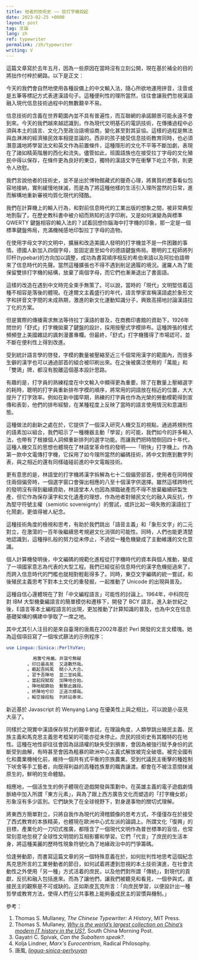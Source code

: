 ```yaml
---
title: 他者的技術史 —— 從打字機說起
date: 2023-02-25 +0000
layout: post
tag: 文論
lang: zh
ref: typewriter
permalink: /zh/typewriter
writing: V
---
```


這篇文章寫於去年五月，因為一些原因在當時沒有立刻公開，現在基於補全的目的將拙作付梓於網路。以下是正文：

今天的我們會自然地使用各種設備上的中文輸入法，隨心所欲地運用拼音，注音或是五筆等標記方式表達漢語句子。這種便利性的理所當然，往往會讓我們忽視漢語融入現代信息技術過程中的無數艱辛不易。

信息技術的含義在世界範圍內並不具有普遍性，而互聯網的承諾願景可能永遠不會到來。今天的我們越來越認識到，作為現代文明基石的電訊技術，在傳播過程中必須與本土的語言、文化乃至政治語境協商，變化甚至對其妥協。這樣的過程是無法與血淋淋的經濟殖民效率相提並論的。西非的孩子接受信息技術教育同時，也必須潛意識地將學習法文和英文作為前置條件，這種隱形的文化不平等不斷加劇，表現在了諸如精英階層的西化和流失。儘管如此，班圖語族也在接受拉丁字母的文化殖民中得以保存，在條件更為良好的東亞，獨特的漢語文字在衝擊下屹立不倒，則更令人欣慰。

我們言說他者的技術史，並不是出於博物館藏式的獵奇心理，將異質的歷事看似包容地接納，實則緩慢地抹滅，而是為了將這種他樣的生活引入理所當然的日常，進而解構地重新審視均質化現代的殘酷。

我們在計算機上的輸入行為，和對前信息時代的工業出版的想象之間，被非常典型地割裂了。在歷史教科書中被介紹而熟知的活字印刷，又是如何演變為與標準 QWERTY 鍵盤相容的輸入法的？試着回想你腦海中打字機的印象，那一定是一個標準鍵盤佈局，充滿機械感地印製拉丁字母的造物。

在使用字母文字的文明中，擴展和改造美國人發明的打字機並不是一件困難的事情。德國人新加入四個字母，並固定直至如今的德語鍵盤佈局。聰明的工程師將列印杆(typebar)的方向加以調整，成功為書寫順序相反的希伯來語以及阿拉伯語帶來了信息時代的先聲。當然這種擴張也不得不遇到削足適履的境況。暹羅人為了能保留雙排打字機的結構，放棄了兩個字母，而它們也漸漸退出了書面語。

這樣的改造在遇到中文時完全束手無策了。可以說，當時的「現代」文明堅信着這種不相容是落後的體現。在達爾文主義盛行的年代，語言學家宣稱漢語處於象形文字和拼音文字間的未成熟期，激進的新文化運動知識分子，興致高揚地討論漢語拉丁化的方案。

但是實際的傳播需求無法等待拉丁漢語的普及，在商務印書館的資助下，1926年問世的「舒式」打字機拋棄了鍵盤的設計，採用按壓式字模排布。這種誇張的樣式頻頻登上美國雜誌的諷刺漫畫專欄。但最終，「舒式」打字機獲得了市場認可，並不斷在便利性上得到改進。

受到統計語言學的啓發，字模的數量被壓縮至近三千個常用漢字的範圍內，而很多生僻的漢字也可以通過部首的組合被印刷出來。在之後被廣泛使用的「萬能」和「雙鴿」牌，都沒有脫離這個基本設計思路。

有趣的是，打字員的熟練程度在中文輸入中顯得更為重要。除了在數量上壓縮選字的耗時，聰明的打字員重新排布字模的順序，將常用的詞語放在相近的位置，大大提升了打字效率。例如在新中國早期，熟練的打字員也作為光榮的勞動模範得到宣傳和表彰，他們的排布經驗，在某種程度上反映了當時的語言使用情況和意識形態。

這種做法的創新之處在於，它提供了一個深入研究人機交互的視點，通過將規則性的語素加以組合，我們昭示了一種機器主動「學習」的可能，我們如今的許多輸入法，也帶有了根據個人詞頻重新排列的選字功能。而讓我們把時間倒回四十年代，這種人機交互的思想也體現在了林語堂革命性的發明——「明快」打字機上。作為第一款中文電傳打字機，它採用了如今理所當然的編碼技術，將中文對應到數字列表，與之相近的還有同樣磕碰前進的中文電報技術。

更有意思的是，林語堂的打字機將漢字拆解為七十二個偏旁部首，使用者在同時按住兩個偏旁時，一個選字窗口會彈出相應的八至十個漢字供選擇。雖然這樣跨時代的發明沒有得到繼續資助，林語堂本人也因為瀕臨破產而不得不放棄繼續研製生產，但它作為保存漢字和文化遺產的理想，作為他者對殖民文化的融入與反抗，作為堅守符號主權（semiotic sovereignty）的嘗試，或許比起一場失敗的漢語拉丁化鬧劇，更值得被人紀念。

這種技術角度的檢視和思考，有助於我們跳出「語音主義」和「象形文字」的二元對立，在激蕩的一百年後繼續思考規避文化消弭的可能性。同時，人們也能更清楚地認識到，這種掙扎般的努力從未停止，不過從一種危機變成了主動維護的文化意識。

個人計算機發明後，中文編碼的規範化進程從打字機時代的資本與個人推動，變成了一項國家意志為代表的大型工程。我們已經從前信息時代的漢字危機挺過來了，而跨入信息時代的門檻也就相對輕鬆得多了。同時，東亞文字編碼的統一嘗試，和後殖民主義思考下對本土文化的重發掘，一起推動了 Unicode 的出現與普及。

這種自信心還體現在了對「中文編程語言」可能性的討論上。1964年，中科院在對 IBM 大型機彙編語言的簡單模仿和遷移下，開發了 BCY 語言。進入新世紀之後，E語言等本土編程語言的出現，更加推動了計算知識的普及，也為中文在信息基礎架構的構建中爭取了一席之地。

其中尤其引人注目的是來自臺灣的唐鳳在2002年基於 Perl 開發的文言文模塊。她為這個項目寫了一個埃式篩法的示例程序：
```perl
use Lingua::Sinica::PerlYuYan;

          用籌兮用嚴。井涸兮無礙
        。印曰最高矣  又道數然哉。
        。截起吾純風  賦小入大合。
        。習予吾陣地  並二至純風。
        。當起段賦取  加陣地合始。
        。陣地賦篩始  繫繫此雜段。
        。終陣地兮印  正道次標哉。
        。輸空接段點  列終註泰來。
```
新近基於 Javascript 的 Wenyang Lang 在優美性上與之相比，可以說是小巫見大巫了。

同樣於之現實中漢語保存努力的艱辛嘗試，在理論角度，人類學跳出殖民主義、民族主義和馬克思主義思考框架的可能亦從未停止。庶民的技術史有其獨特的在地性。這種在地性卻往往會因為話語權的缺失受到損害，會因為被強行賦予身份的武斷受到曲解，有時甚至會因為粗暴的歐洲中心主義式解放被完全破壞。被完全國有化和農業機械化前，維持一個共有式平衡的宗族農業。受到代議民主衝擊的種姓制下吠舍等手工藝者，向既得利益的高種姓族羣的職責讓渡。都會在不被注意間抹滅原生的，鮮明的生命體驗。

相應地，一個活生生的例子體現在遊戲開發與策劃中。在英雄主義的電子遊戲劇情脈絡中加入所謂「東方元素」，與為了跟上西方廣告文化而塑造的「打字機女郎」形象沒有多少區別。它們缺失了在全球視野下，對身邊事物的關切式理解。

將東西方簡單對立，只將自我作為現代的滑稽鏡像的思考方式，不僅僅存在於接受了西式教育的本族精英，也體現在歐洲中心式左派的論調上。所謂文化「復興」的目標，產業化的一刀切式推廣，都隱含了一個現代文明作為普世標準的盲信，也常常刻意地忽視了全球性文明間的互相影響和學習。它們「代言」了庶民的生活本身，將這種美麗的歷時性現象符號化為了地緣政治中的鬥爭籌碼。

恰逢勞動節，而書寫這篇文章的另一個特殊意義在於，如何批判性地思考這個紀念馬克思所言的工業勞動者的節日，如何試着將遭到忽視的本土技術演進，在社會流動性之外使用「另一種」方式活着的庶民，以及他們對所謂「傳統」，對現代的貢獻，反抗和融入包括進來。而為了讓他們，讓我們被聽見和看見，一個參與式，直接民主的觀察是不可或缺的。正如斯皮瓦克所言：「向庶民學習，以便設計出一種哲學或教育方法，使得人們在公共事務上能夠養成民主的習慣與機制。」

參考：
1. Thomas S. Mullaney, *The Chinese Typewriter: A History*, MIT Press.
2. Thomas S. Mullaney, *[Why is the world’s largest collection on China’s modern IT history in the US?](https://www.scmp.com/magazines/post-magazine/long-reads/article/3135934/why-worlds-largest-collection-chinas-modern-it)*, South China Morning Post.
3. Gayatri C. Spivak, *Can the Subaltern speak?*.
4. Kolja Lindner, *Marx's Eurocentrism*, Radical Philosophy.
5. 唐風, *[lingua-sinica-perlyuyan](https://github.com/audreyt/lingua-sinica-perlyuyan)*